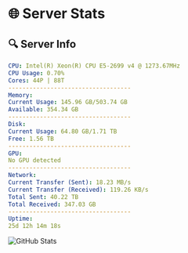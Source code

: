 # 🌐 Server Stats
## 🔍 Server Info
```yaml
CPU: Intel(R) Xeon(R) CPU E5-2699 v4 @ 1273.67MHz
CPU Usage: 0.70%
Cores: 44P | 88T
-----------------------------------
Memory:
Current Usage: 145.96 GB/503.74 GB
Available: 354.34 GB
-----------------------------------
Disk:
Current Usage: 64.80 GB/1.71 TB
Free: 1.56 TB
-----------------------------------
GPU:
No GPU detected
-----------------------------------
Network:
Current Transfer (Sent): 18.23 MB/s
Current Transfer (Received): 119.26 KB/s
Total Sent: 40.22 TB
Total Received: 347.03 GB
-----------------------------------
Uptime:
25d 12h 14m 18s
```
![GitHub Stats](https://img.shields.io/badge/Updated-2025-04-02_09:37:07-blue)